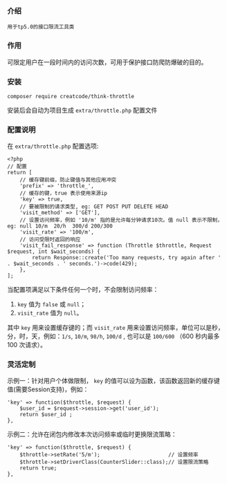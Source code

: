 ### 介绍
```
用于tp5.0的接口限流工具类
```

### 作用
可限定用户在一段时间内的访问次数，可用于保护接口防爬防爆破的目的。

### 安装
```
composer require creatcode/think-throttle
```
安装后会自动为项目生成 `extra/throttle.php` 配置文件

### 配置说明
在 `extra/throttle.php` 配置选项:
```
<?php
// 配置
return [
    // 缓存键前缀，防止键值与其他应用冲突
    'prefix' => 'throttle_',
    // 缓存的键，true 表示使用来源ip
    'key' => true,
    // 要被限制的请求类型, eg: GET POST PUT DELETE HEAD
    'visit_method' => ['GET'],
    // 设置访问频率，例如 '10/m' 指的是允许每分钟请求10次。值 null 表示不限制， eg: null 10/m  20/h  300/d 200/300
    'visit_rate' => '100/m',
    // 访问受限时返回的响应
    'visit_fail_response' => function (Throttle $throttle, Request $request, int $wait_seconds) {
        return Response::create('Too many requests, try again after ' . $wait_seconds . ' seconds.')->code(429);
    },
];
```

当配置项满足以下条件任何一个时，不会限制访问频率：
1. `key` 值为 `false` 或 `null`；
2. `visit_rate` 值为 `null`。

其中 `key` 用来设置缓存键的；而 `visit_rate` 用来设置访问频率，单位可以是秒，分，时，天，例如：`1/s`, `10/m`, `98/h`, `100/d` , 也可以是 `100/600` （600 秒内最多 100 次请求）。

### 灵活定制
示例一：针对用户个体做限制， `key` 的值可以设为函数，该函数返回新的缓存键值(需要Session支持)，例如：
```
'key' => function($throttle, $request) {
    $user_id = $request->session->get('user_id');
    return $user_id ;
},
```

示例二：允许在闭包内修改本次访问频率或临时更换限流策略：
```
'key' => function($throttle, $request) {
    $throttle->setRate('5/m');                      // 设置频率
    $throttle->setDriverClass(CounterSlider::class);// 设置限流策略
    return true;
},
```
